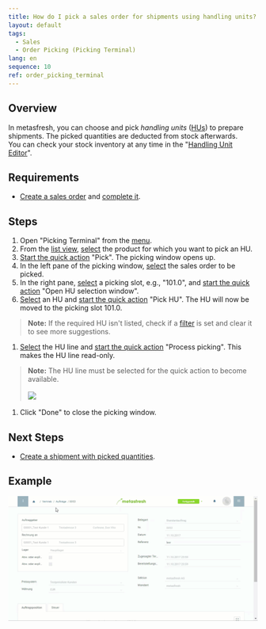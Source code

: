 ```yaml
---
title: How do I pick a sales order for shipments using handling units? (Picking Terminal)
layout: default
tags:
  - Sales
  - Order Picking (Picking Terminal)
lang: en
sequence: 10
ref: order_picking_terminal
---
```


## Overview
In metasfresh, you can choose and pick *handling units* ([HUs](Handling_Unit_System)) to prepare shipments. The picked quantities are deducted from stock afterwards.<br>
You can check your stock inventory at any time in the "[Handling Unit Editor](Menu)".

## Requirements
- [Create a sales order](SalesOrder_recording) and [complete it](DocumentProcessingComplete).

## Steps
1. Open "Picking Terminal" from the [menu](Menu).
1. From the [list view](ViewModes#list-view), [select](RecordSelection) the product for which you want to pick an HU.
1. [Start the quick action](StartAction#quick-actions) "Pick". The picking window opens up.
1. In the left pane of the picking window, [select](RecordSelection) the sales order to be picked.
1. In the right pane, [select](RecordSelection) a picking slot, e.g., "101.0", and [start the quick action](StartAction#quick-actions) "Open HU selection window".
1. [Select](RecordSelection) an HU and [start the quick action](StartAction#quick-actions) "Pick HU". The HU will now be moved to the picking slot 101.0.
 >**Note:** If the required HU isn't listed, check if a [filter](Filtering_function) is set and clear it to see more suggestions.

1. [Select](RecordSelection) the HU line and [start the quick action](StartAction#quick-actions) "Process picking". This makes the HU line read-only.
 >**Note:** The HU line must be selected for the quick action to become available.<br><br>
 ![](../DE/assets/Kommissionierung_HU_auswählen.png)

1. Click "Done" to close the picking window.

## Next Steps
- [Create a shipment with picked quantities](Ship_salesorder_picked_qty).

## Example
![](../DE/assets/Auftrag_kommissionieren.gif)
